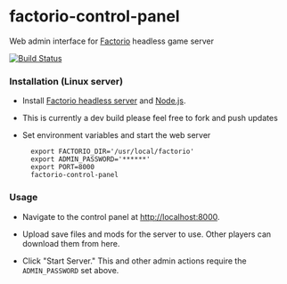 # factorio-control-panel
Web admin interface for [Factorio](http://factorio.com/) headless game server

[![Build Status](https://travis-ci.org/Bertieio/factorio-control-panel.svg?branch=master)](https://travis-ci.org/bertieio/factorio-control-panel)

### Installation (Linux server)

- Install [Factorio headless server](http://www.factorio.com/download-headless/stable) and [Node.js](https://nodejs.org/en/download/).

- This is currently a dev build please feel free to fork and push updates

- Set environment variables and start the web server

        export FACTORIO_DIR='/usr/local/factorio'
        export ADMIN_PASSWORD='******'
        export PORT=8000
        factorio-control-panel
### Usage

- Navigate to the control panel at [http://localhost:8000](http://localhost:8000).

- Upload save files and mods for the server to use. Other players can download them from here.

- Click "Start Server." This and other admin actions require the `ADMIN_PASSWORD` set above.
